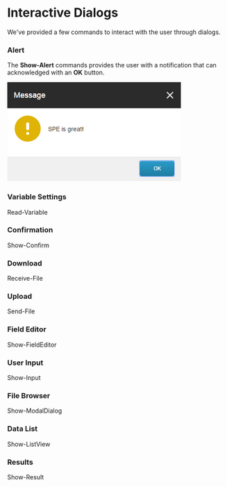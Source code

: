 # Interactive Dialogs

We've provided a few commands to interact with the user through dialogs.

### Alert

The **Show-Alert** commands provides the user with a notification that can acknowledged with an **OK** button.

![Show Alert](images/screenshots/modaldialog-showalert.png)

### Variable Settings
Read-Variable

### Confirmation
Show-Confirm

### Download
Receive-File

### Upload
Send-File

### Field Editor
Show-FieldEditor

### User Input
Show-Input

### File Browser
Show-ModalDialog

### Data List
Show-ListView

### Results
Show-Result


